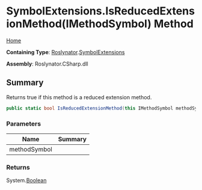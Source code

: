 # SymbolExtensions\.IsReducedExtensionMethod\(IMethodSymbol\) Method

[Home](../../../README.md)

**Containing Type**: [Roslynator](../../README.md)\.[SymbolExtensions](../README.md)

**Assembly**: Roslynator\.CSharp\.dll

## Summary

Returns true if this method is a reduced extension method\.

```csharp
public static bool IsReducedExtensionMethod(this IMethodSymbol methodSymbol)
```

### Parameters

| Name | Summary |
| ---- | ------- |
| methodSymbol | |

### Returns

System\.[Boolean](https://docs.microsoft.com/en-us/dotnet/api/system.boolean)

